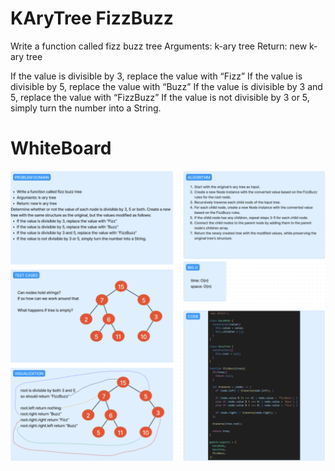 # KAryTree FizzBuzz

Write a function called fizz buzz tree Arguments: k-ary tree Return: new k-ary tree

If the value is divisible by 3, replace the value with “Fizz” If the value is divisible by 5, replace the value with “Buzz” If the value is divisible by 3 and 5, replace the value with “FizzBuzz” If the value is not divisible by 3 or 5, simply turn the number into a String.

# WhiteBoard
![Whiteboard](<Screenshot 2023-10-11 at 11.02.36 PM.png>)

